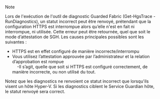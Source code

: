 > [!Note] 
> Lors de l'exécution de l'outil de diagnostic Guarded Fabric (Get-HgsTrace -RunDiagnostics), un statut incorrect peut être renvoyé, prétendant que la configuration HTTPS est interrompue alors qu’elle n'est en fait ni interrompue, ni utilisée. Cette erreur peut être retournée, quel que soit le mode d’attestation de SGH. Les causes principales possibles sont les suivantes :
>
> - HTTPS est en effet configuré de manière incorrecte/interrompu<br>
> - Vous utilisez l’attestation approuvée par l’administrateur et la relation d’approbation est rompue<br>
> &nbsp;&nbsp;&nbsp;&nbsp;-Il s’agit, quelle que soit si HTTPS est configuré correctement, de manière incorrecte, ou non utilisé du tout.<br>
>
> Notez que les diagnostics ne renvoient ce statut incorrect que lorsqu'ils visent un hôte Hyper-V. Si les diagnostics ciblent le Service Guardian hôte, le statut renvoyé sera correct.

<!-- Appears in guarded-fabric-setting-up-the-host-guardian-service-hgs.md and guarded-fabric-troubleshoot-diagnostics.md
-->
